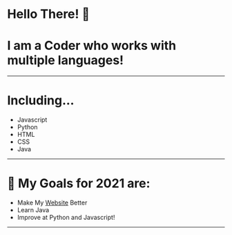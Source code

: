 # Hello There! 👋
# I am a Coder who works with multiple languages!
----
# Including...
- Javascript
- Python
- HTML
- CSS
- Java
----
# 🎉 My Goals for 2021 are: 
- Make My [Website](https://kingili22.github.io/Crisis-Hotlines/) Better
- Learn Java
- Improve at Python and Javascript!
----


